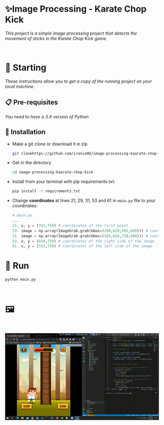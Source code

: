 # ✨Image Processing - Karate Chop Kick

_This project is a simple image processing project that detects the movement of sticks in the Karate Chop Kick game._

<br>

# 🚀 Starting

_These instructions allow you to get a copy of the running project on your local machine._

## 📋 Pre-requisites
_You need to have a 3.X version of Python_

## 🔧 Installation

- Make a git clone or download it in zip
    ```bash
    git clonehttps://github.com/irania9O/image-processing-kaarate-chop-kick.git
    ```

- Get in the directory
    ```bash
    cd image-processing-kaarate-chop-kick
    ```

- Install from your terminal with pip requirements.txt:
    ```bash
    pip install -r requirements.txt
    ```

- Change **coordinates** at lines 21, 29, 31, 53 and 61 in `main.py` file to your coordinates:
    ```python
    # main.py
    ...
    21. x, y = (333,750) # coordinates of the first point
    29. image = np.array(ImageGrab.grab(bbox=(280,620,505,680))) # coordinates of the left side of the image
    31. image = np.array(ImageGrab.grab(bbox=(505,620,730,680))) # coordinates of the right side of the image
    53. x, y = (650,750) # coordinates of the right side of the image
    61. x, y = (333,750) # coordinates of the left side of the image
    ```

# 🧮 Run

```bash
python main.py
```
<br>

# 🖼️  
<br>

![home](./videos/demo.gif)
